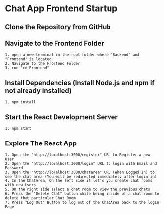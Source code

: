 # Chat App Frontend Startup

## Clone the Repository from GitHub

## Navigate to the Frontend Folder

    1. open a new terminal in the root folder where "Backend" and "Frontend" is located
    2. Navigate to the Frontend Folder
    3. run "cd Frontend"

## Install Dependencies (Install Node.js and npm if not already installed)

    1. npm install

## Start the React Development Server

    1. npm start

## Explore The React App

    1. Open the "http://localhost:3000/register" URL to Register a new User
    2. Open the "http://localhost:3000/login" URL to login with Email and Password
    3. Open the "http://localhost:3000/chatarea" URL (When Logged In) to see the chat area (You will be redirected immediately after login in)
    4. In the ChatArea, On the left side it let's you create chat rooms with new Users
    5. On the right side select a chat room to view the previous chats
    6. Press the "Delete Chat" button while being inside of a chat room to delete that particular Chat Room
    7. Press "Log Out" Button to log out of the ChatArea back to the logIn Page
